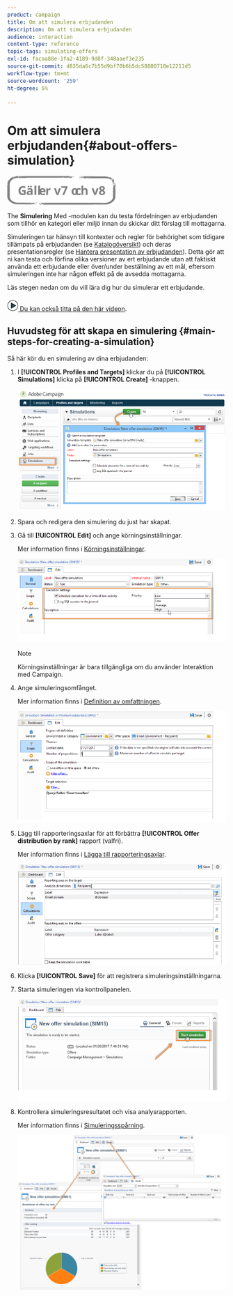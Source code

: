 ```yaml
---
product: campaign
title: Om att simulera erbjudanden
description: Om att simulera erbjudanden
audience: interaction
content-type: reference
topic-tags: simulating-offers
exl-id: facaa88e-1fa2-4189-9d8f-348aaef3e235
source-git-commit: d835da6c7b55d9bf70b6b5dc58880718e12211d5
workflow-type: tm+mt
source-wordcount: '259'
ht-degree: 5%

---
```


# Om att simulera erbjudanden{#about-offers-simulation}

![](../../assets/common.svg)

The **Simulering** Med -modulen kan du testa fördelningen av erbjudanden som tillhör en kategori eller miljö innan du skickar ditt förslag till mottagarna.

Simuleringen tar hänsyn till kontexter och regler för behörighet som tidigare tillämpats på erbjudanden (se [Katalogöversikt](../../interaction/using/offer-catalog-overview.md)) och deras presentationsregler (se [Hantera presentation av erbjudanden](../../interaction/using/managing-offer-presentation.md)). Detta gör att ni kan testa och förfina olika versioner av ert erbjudande utan att faktiskt använda ett erbjudande eller över/under beställning av ett mål, eftersom simuleringen inte har någon effekt på de avsedda mottagarna.

Läs stegen nedan om du vill lära dig hur du simulerar ett erbjudande.

![](assets/do-not-localize/how-to-video.png)[ Du kan också titta på den här videon](https://helpx.adobe.com/campaign/classic/how-to/simulate-offer-in-acv6.html?playlist=/ccx/v1/collection/product/campaign/classic/segment/digital-marketers/explevel/intermediate/applaunch/introduction/collection.ccx.js&amp;ref=helpx.adobe.com).

## Huvudsteg för att skapa en simulering {#main-steps-for-creating-a-simulation}

Så här kör du en simulering av dina erbjudanden:

1. I **[!UICONTROL Profiles and Targets]** klickar du på **[!UICONTROL Simulations]** klicka på **[!UICONTROL Create]** -knappen.

   ![](assets/offer_simulation_001.png)

1. Spara och redigera den simulering du just har skapat.
1. Gå till **[!UICONTROL Edit]** och ange körningsinställningar.

   Mer information finns i [Körningsinställningar](../../interaction/using/execution-settings.md).

   ![](assets/offer_simulation_003.png)

   >[!NOTE]
   >
   >Körningsinställningar är bara tillgängliga om du använder Interaktion med Campaign.

1. Ange simuleringsomfånget.

   Mer information finns i [Definition av omfattningen](../../interaction/using/simulation-scope.md#definition-of-the-scope).

   ![](assets/offer_simulation_004.png)

1. Lägg till rapporteringsaxlar för att förbättra **[!UICONTROL Offer distribution by rank]** rapport (valfri).

   Mer information finns i [Lägga till rapporteringsaxlar](../../interaction/using/simulation-scope.md#adding-reporting-axes).

   ![](assets/offer_simulation_005.png)

1. Klicka **[!UICONTROL Save]** för att registrera simuleringsinställningarna.
1. Starta simuleringen via kontrollpanelen.

   ![](assets/offer_simulation_006.png)

1. Kontrollera simuleringsresultatet och visa analysrapporten.

   Mer information finns i [Simuleringsspårning](../../interaction/using/simulation-tracking.md).

   ![](assets/offer_simulation_007.png)
